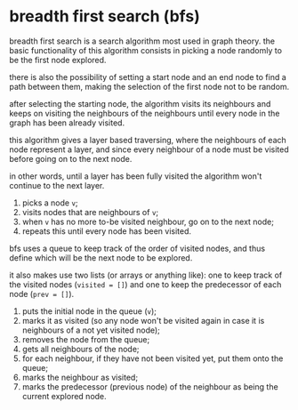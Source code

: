 # breadth first search (bfs)

breadth first search is a search algorithm most used in graph theory.
the basic functionality of this algorithm consists in picking a node randomly to be the first node explored.

there is also the possibility of setting a start node and an end node to find a path between them, making the selection of
the first node not to be random.

after selecting the starting node, the algorithm visits its neighbours and keeps on visiting the neighbours of the neighbours
until every node in the graph has been already visited.

this algorithm gives a layer based traversing, where the neighbours of each node represent a layer, and since every neighbour of a node must be visited before going on to the next node.

in other words, until a layer has been fully visited the algorithm won't
continue to the next layer.

1. picks a node `v`;
2. visits nodes that are neighbours of `v`;
3. when `v` has no more to-be visited neighbour, go on to the next node;
4. repeats this until every node has been visited.

bfs uses a queue to keep track of the order of visited nodes, and thus define which will be the next node to be explored.

it also makes use two lists (or arrays or anything like): one to keep track of the visited nodes (`visited = []`) and one to keep the predecessor of each node (`prev = []`).

1. puts the initial node in the queue (`v`);
2. marks it as visited (so any node won't be visited again in case it is neighbours of a not yet visited node);
3. removes the node from the queue;
4. gets all neighbours of the node;
5. for each neighbour, if they have not been visited yet, put them onto the queue;
6. marks the neighbour as visited;
7. marks the predecessor (previous node) of the neighbour as being the current explored node.
